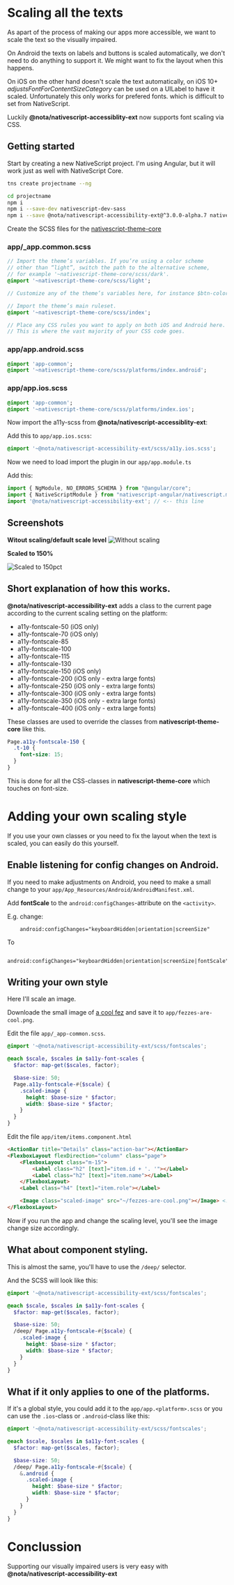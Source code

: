 # Scaling all the texts

As apart of the process of making our apps more accessible, we want to scale the text so the visually impaired.

On Android the texts on labels and buttons is scaled automatically, we don't need to do anything to support it. We might want to fix the layout when this happens.

On iOS on the other hand doesn't scale the text automatically, on iOS 10+  *adjustsFontForContentSizeCategory* can be used on a UILabel to have it scaled.
Unfortunately this only works for prefered fonts. which is difficult to set from NativeScript.

Luckily **@nota/nativescript-accessiblity-ext** now supports font scaling via CSS.

## Getting started

Start by creating a new NativeScript project. I'm using Angular, but it will work just as well with NativeScript Core.

```bash
tns create projectname --ng

cd projectname
npm i
npm i --save-dev nativescript-dev-sass
npm i --save @nota/nativescript-accessibility-ext@^3.0.0-alpha.7 nativescript-globalevents
```

Create the SCSS files for the [nativescript-theme-core](https://docs.nativescript.org/ui/theme#sass-usage)

### app/_app.common.scss
```sass
// Import the theme’s variables. If you’re using a color scheme
// other than “light”, switch the path to the alternative scheme,
// for example '~nativescript-theme-core/scss/dark'.
@import '~nativescript-theme-core/scss/light';

// Customize any of the theme’s variables here, for instance $btn-color: red;

// Import the theme’s main ruleset.
@import '~nativescript-theme-core/scss/index';

// Place any CSS rules you want to apply on both iOS and Android here.
// This is where the vast majority of your CSS code goes.
```

### app/app.android.scss
```sass
@import 'app-common';
@import '~nativescript-theme-core/scss/platforms/index.android';
```

### app/app.ios.scss
```sass
@import 'app-common';
@import '~nativescript-theme-core/scss/platforms/index.ios';
```

Now import the a11y-scss from **@nota/nativescript-accessiblity-ext**:

Add this to `app/app.ios.scss`:
```sass
@import '~@nota/nativescript-accessibility-ext/scss/a11y.ios.scss';
```

Now we need to load import the plugin in our `app/app.module.ts`

Add this:
```typescript
import { NgModule, NO_ERRORS_SCHEMA } from "@angular/core";
import { NativeScriptModule } from "nativescript-angular/nativescript.module";
import '@nota/nativescript-accessibility-ext'; // <-- this line
```

## Screenshots

**Witout scaling/default scale level**
![Without scaling](images/1-without-scaling.png)

**Scaled to 150%**

![Scaled to 150pct](images/2-with-scaling.png)

## Short explanation of how this works.

**@nota/nativescript-accessibility-ext** adds a class to the current page according to the current scaling setting on the platform:
- a11y-fontscale-50 (iOS only)
- a11y-fontscale-70 (iOS only)
- a11y-fontscale-85
- a11y-fontscale-100
- a11y-fontscale-115
- a11y-fontscale-130
- a11y-fontscale-150 (iOS only)
- a11y-fontscale-200 (iOS only - extra large fonts)
- a11y-fontscale-250 (iOS only - extra large fonts)
- a11y-fontscale-300 (iOS only - extra large fonts)
- a11y-fontscale-350 (iOS only - extra large fonts)
- a11y-fontscale-400 (iOS only - extra large fonts)

These classes are used to override the classes from **nativescript-theme-core** like this.

```css
Page.a11y-fontscale-150 {
  .t-10 {
    font-size: 15;
  }
}
```

This is done for all the CSS-classes in **nativescript-theme-core** which touches on font-size.

# Adding your own scaling style

If you use your own classes or you need to fix the layout when the text is scaled, you can easily do this yourself.

## Enable listening for config changes on Android.

If you need to make adjustments on Android, you need to make a small change to your `app/App_Resources/Android/AndroidManifest.xml`.

Add **fontScale** to the `android:configChanges`-attribute on the `<activity>`.

E.g. change:
```
	android:configChanges="keyboardHidden|orientation|screenSize"
```
To
```
	android:configChanges="keyboardHidden|orientation|screenSize|fontScale"
```

## Writing your own style

Here I'll scale an image.

Downloade the small image of [a cool fez](https://openclipart.org/detail/276028/fez-hat) and save it to `app/fezzes-are-cool.png`.

Edit the file `app/_app-common.scss`.
```scss
@import '~@nota/nativescript-accessibility-ext/scss/fontscales';

@each $scale, $scales in $a11y-font-scales {
  $factor: map-get($scales, factor);

  $base-size: 50;
  Page.a11y-fontscale-#{$scale} {
    .scaled-image {
      height: $base-size * $factor;
      width: $base-size * $factor;
    }
  }
}
```

Edit the file `app/item/items.component.html`
```html
<ActionBar title="Details" class="action-bar"></ActionBar>
<FlexboxLayout flexDirection="column" class="page">
    <FlexboxLayout class="m-15">
        <Label class="h2" [text]="item.id + '. '"></Label>
        <Label class="h2" [text]="item.name"></Label>
    </FlexboxLayout>
    <Label class="h4" [text]="item.role"></Label>

    <Image class="scaled-image" src="~/fezzes-are-cool.png"></Image> <!-- Add this line -->
</FlexboxLayout>
```

Now if you run the app and change the scaling level, you'll see the image change size accordingly.

## What about component styling.

This is almost the same, you'll have to use the `/deep/` selector.

And the SCSS will look like this:

```scss
@import '~@nota/nativescript-accessibility-ext/scss/fontscales';

@each $scale, $scales in $a11y-font-scales {
  $factor: map-get($scales, factor);

  $base-size: 50;
  /deep/ Page.a11y-fontscale-#{$scale} {
    .scaled-image {
      height: $base-size * $factor;
      width: $base-size * $factor;
    }
  }
}
```

## What if it only applies to one of the platforms.

If it's a global style, you could add it to the `app/app.<platform>.scss` or you can use the `.ios`-class or `.android`-class like this:

```scss
@import '~@nota/nativescript-accessibility-ext/scss/fontscales';

@each $scale, $scales in $a11y-font-scales {
  $factor: map-get($scales, factor);

  $base-size: 50;
  /deep/ Page.a11y-fontscale-#{$scale} {
    &.android {
      .scaled-image {
        height: $base-size * $factor;
        width: $base-size * $factor;
      }
    }
  }
}
```

# Conclussion

Supporting our visually impaired users is very easy with **@nota/nativescript-accessibility-ext**
